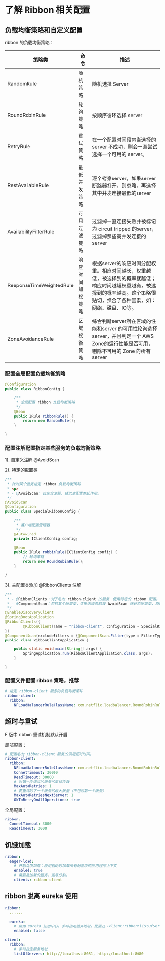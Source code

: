 
# 了解 Ribbon 相关配置

## 负载均衡策略和自定义配置

ribbon 的负载均衡策略：

策略类                   | 命令             | 描述
-------------------------|------------------|-----------------------------------------------------------------------------------------------------------------------------------------------------------------------------
RandomRule               | 随机策略         | 随机选择 Server
RoundRobinRule           | 轮询策略         | 按顺序循环选择 server
RetryRule                | 重试策略         | 在一个配置时间段内当选择的 server 不成功，则会一直尝试选择一个可用的 server。
RestAvailableRule        | 最低并发策略     | 逐个考察server，如果server断路器打开，则忽略，再选择其中并发连接最低的server
AvailabilityFilterRule    | 可用过滤策略     | 过滤掉一直连接失败并被标记为 circuit tripped 的server，过滤掉那些高并发连接的server
ResponseTimeWeightedRule | 响应时间加权策略 | 根据server的响应时间分配权重。相应时间越长，权重越低，被选择到的概率就越低；响应时间越短权重越高，被选择到的概率越高。这个策略很贴切，综合了各种因素，如：网络、磁盘、IO等。
ZoneAvoidanceRule        | 区域权衡策略     | 综合判断server所在区域的性能和server 的可用性轮询选择server，并且判定一个 AWS Zone的运行性能是否可用，剔除不可用的 Zone 的所有 server

### 配置全局配置负载均衡策略

```java
@Configuration
public class RibbonConfig {

    /**
     * 全局配置 ribbon 负载均衡策略
     */
    @Bean
    public IRule ribbonRule() {
        return new RandomRule();
    }
    
}
```

### 配置注解配置指定某些服务的负载均衡策略

1). 自定义注解 @AvoidScan

2). 特定的配置类

```java
/**
 * 针对某个服务指定 ribbon 负载均衡策略
 * <p>
 * - @AvoidScan: 自定义注解，辅以主配置类起作用。
 */
@AvoidScan
@Configuration
public class SpecialRibbonConfig {

    /**
     * 客户端配置管理器
     */
    @Autowired
    private IClientConfig config;

    @Bean
    public IRule robbinRule(IClientConfig config) {
        // 轮询策略
        return new RoundRobinRule();
    }

}
```

3). 主配置类添加 @RibbonClients 注解

```java
/**
 * - @RibbonClients：对于名为 ribbon-client 的服务，使用特定的 ribbon 配置。
 * - @ComponentScan：忽略某个配置类，这里选择忽略被 AvoidScan 标记的配置类，原因是已有一个 ribbon 配置类，不忽略会报错。
 */
@EnableDiscoveryClient
@SpringBootApplication
@RibbonClients({
        @RibbonClient(name = "ribbon-client", configuration = SpecialRibbonConfig.class)
})
@ComponentScan(excludeFilters = {@ComponentScan.Filter(type = FilterType.ANNOTATION, value = {AvoidScan.class})})
public class RibbonClientApplication {

    public static void main(String[] args) {
        SpringApplication.run(RibbonClientApplication.class, args);
    }

}
```

### 配置文件配置 ribbon 策略，推荐

```yml
# 指定 ribbon-client 服务的负载均衡策略
ribbon-client:
  ribbon:
    NFLoadBalancerRuleClassName: com.netflix.loadbalancer.RoundRobinRule
```

## 超时与重试

F 版中 ribbon 重试机制默认开启

局部配置：

```yml
# 配置名为 ribbon-client 服务的调用超时时间。
ribbon-client:
  ribbon:
    NFLoadBalancerRuleClassName: com.netflix.loadbalancer.RoundRobinRule
    ConnetTimeout: 30000
    ReadTimeout: 30000
    # 对第一次请求的服务的重试次数
    MaxAutoRetries: 1
    # 要重试的下一个服务的最大数量（不包括第一个服务）
    MaxAutoRetriesNextServer: 1
    OkToRetryOnAllOperations: true
```

全局配置：

```yml
ribbon:
  ConnetTimeout: 3000
  ReadTimeout: 3000
```


## 饥饿加载

```yml
ribbon:
  eager-load:
    # 开启饥饿加载：应用启动时加载所有配置项的应用程序上下文
    enabled: true
    # 需要被加载的服务，逗号分割。
    clients: ribbon-client
```

## ribbon 脱离 eureka 使用

```yml
ribbon:
  ......
  
  eureka:
    # 禁用 eureka 注册中心，手动指定服务地址，配置在：client:ribbon:listOfServers
    enabled: false

client:
  ribbon:
    # 手动指定服务地址
    listOfServers: http://localhost:8081, http://localhost:8080
```
